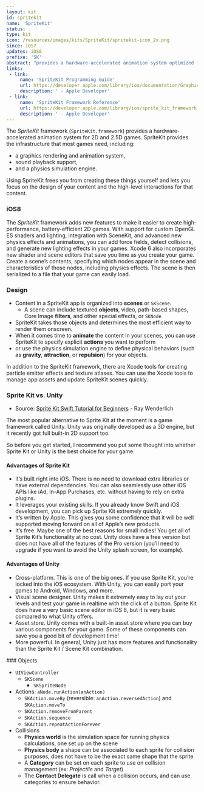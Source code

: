 ```yaml
---
layout: kit
id: spritekit
name: 'SpriteKit'
status:
type: kit
icon: /resources/images/kits/SpriteKit/spritekit-icon_2x.png
since: iOS7
updates: iOS8
prefixe: 'SK'
abstract: "provides a hardware-accelerated animation system optimized for creating 2D and 2.5D games."
links:
 - link:
     name: 'SpriteKit Programming Guide'
     url: https://developer.apple.com/library/ios/documentation/GraphicsAnimation/Conceptual/SpriteKit_PG/Introduction/Introduction.html
     description: ' - Apple Developer'
 - link:
     name: 'SpriteKit Framework Reference'
     url: https://developer.apple.com/library/ios/sprite_kit_framework_ref
     description: ' - Apple Developer'
---
```


The *SpriteKit* framework (`SpriteKit.framework`) provides a hardware-accelerated animation system for 2D and 2.5D games. SpriteKit provides the infrastructure that most games need, including:

* a graphics rendering and animation system, 
* sound playback support, 
* and a physics simulation engine. 

Using SpriteKit frees you from creating these things yourself and lets you focus on the design of your content and the high-level interactions for that content.



### iOS8

The *SpriteKit* framework adds new features to make it easier to create high-performance, battery-efficient 2D games. With support for custom OpenGL ES shaders and lighting, integration with SceneKit, and advanced new physics effects and animations, you can add force fields, detect collisions, and generate new lighting effects in your games. Xcode 6 also incorporates new shader and scene editors that save you time as you create your game. Create a scene’s contents, specifying which nodes appear in the scene and characteristics of those nodes, including physics effects. The scene is then serialized to a file that your game can easily load.



### Design

* Content in a SpriteKit app is organized into **scenes** or `SKScene`. 
  * A scene can include textured **objects**, video, path-based shapes, Core Image **filters**, and other special effects, or `SKNode`
* SpriteKit takes those objects and determines the most efficient way to render them onscreen. 
* When it comes time to **animate** the content in your scenes, you can use SpriteKit to specify explicit **actions** you want to perform 
* or use the physics simulation engine to define physical behaviors (such as **gravity**, **attraction**, or **repulsion**) for your objects.

In addition to the SpriteKit framework, there are Xcode tools for creating particle emitter effects and texture atlases. You can use the Xcode tools to manage app assets and update SpriteKit scenes quickly.


### Sprite Kit vs. Unity

* Source: [Sprite Kit Swift Tutorial for Beginners](http://www.raywenderlich.com/84434/sprite-kit-swift-tutorial-beginners) - Ray Wenderlich

The most popular alternative to Sprite Kit at the moment is a game framework called Unity. Unity was originally developed as a 3D engine, but it recently got full built-in 2D support too.

So before you get started, I recommend you put some thought into whether Sprite Kit or Unity is the best choice for your game.

#### Advantages of Sprite Kit

* It’s built right into iOS. There is no need to download extra libraries or have external dependencies. You can also seamlessly use other iOS APIs like iAd, In-App Purchases, etc. without having to rely on extra plugins.
* It leverages your existing skills. If you already know Swift and iOS development, you can pick up Sprite Kit extremely quickly.
* It’s written by Apple. This gives you some confidence that it will be well supported moving forward on all of Apple’s new products.
* It’s free. Maybe one of the best reasons for small indies! You get all of Sprite Kit’s functionality at no cost. Unity does have a free version but does not have all of the features of the Pro version (you’ll need to upgrade if you want to avoid the Unity splash screen, for example).

#### Advantages of Unity

* Cross-platform. This is one of the big ones. If you use Sprite Kit, you’re locked into the iOS ecosystem. With Unity, you can easily port your games to Android, Windows, and more.
* Visual scene designer. Unity makes it extremely easy to lay out your levels and test your game in realtime with the click of a button. Sprite Kit does have a very basic scene editor in iOS 8, but it is very basic compared to what Unity offers.
* Asset store. Unity comes with a built-in asset store where you can buy various components for your game. Some of these components can save you a good bit of development time!
* More powerful. In general, Unity just has more features and functionality than the Sprite Kit / Scene Kit combination.



###&nbsp;Objects

* `UIViewController`
  * `SKScene`
    * `SKSpriteNode`
* Actions: `aNode.runAction(anAction)`
  * `SKAction.moveBy` (reversible: `anAction.reversedAction`) and `SKAction.moveTo`
  * `SKAction.removeFromParent`
  * `SKAction.sequence`
  * `SKAction.repeatActionForever`
* Collisions
  * **Physics world** is the simulation space for running physics calculations, one set up on the scene
  * **Physics body** a shape can be associated to each sprite for collision purposes, does not have to be the exact same shape that the sprite
  * A **Category** can be set on each sprite to use on collision management (ex: *Projectile* and *Target*)
  * The **Contact Delegate** is call when a collision occurs, and can use categories to ensure behavior.
